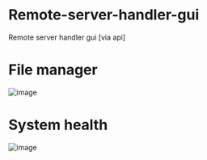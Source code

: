 # Remote-server-handler-gui
Remote server handler gui [via api]

# File manager
![image](https://github.com/user-attachments/assets/a8977f94-5e82-4135-bdfa-01beb7d535d6)


# System health
![image](https://github.com/user-attachments/assets/167b5fc0-2f48-414a-9ad5-62224d8c7e45)
